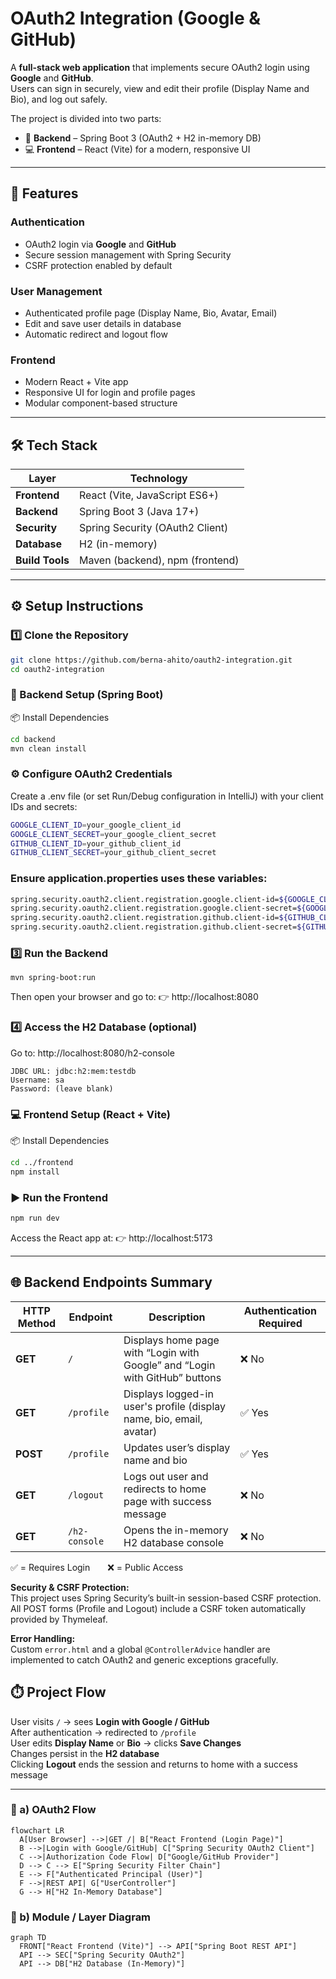 # OAuth2 Integration (Google & GitHub)

A **full-stack web application** that implements secure OAuth2 login using **Google** and **GitHub**.  
Users can sign in securely, view and edit their profile (Display Name and Bio), and log out safely.  

The project is divided into two parts:
- 🧩 **Backend** – Spring Boot 3 (OAuth2 + H2 in-memory DB)
- 💻 **Frontend** – React (Vite) for a modern, responsive UI  
---
## 🚀 Features

### Authentication
- OAuth2 login via **Google** and **GitHub**
- Secure session management with Spring Security
- CSRF protection enabled by default

### User Management
- Authenticated profile page (Display Name, Bio, Avatar, Email)
- Edit and save user details in database
- Automatic redirect and logout flow

### Frontend
- Modern React + Vite app
- Responsive UI for login and profile pages
- Modular component-based structure

---

## 🛠️ Tech Stack

| Layer | Technology |
|-------|-------------|
| **Frontend** | React (Vite, JavaScript ES6+) |
| **Backend** | Spring Boot 3 (Java 17+) |
| **Security** | Spring Security (OAuth2 Client) |
| **Database** | H2 (in-memory) |
| **Build Tools** | Maven (backend), npm (frontend) |

---

## ⚙️ Setup Instructions

### 1️⃣ Clone the Repository
```bash
git clone https://github.com/berna-ahito/oauth2-integration.git
cd oauth2-integration
```

### 🧩 Backend Setup (Spring Boot)
📦 Install Dependencies
```bash
cd backend
mvn clean install
```

### ⚙️ Configure OAuth2 Credentials
Create a .env file (or set Run/Debug configuration in IntelliJ) with your client IDs and secrets:
```bash
GOOGLE_CLIENT_ID=your_google_client_id
GOOGLE_CLIENT_SECRET=your_google_client_secret
GITHUB_CLIENT_ID=your_github_client_id
GITHUB_CLIENT_SECRET=your_github_client_secret
```
### Ensure application.properties uses these variables:
```bash
spring.security.oauth2.client.registration.google.client-id=${GOOGLE_CLIENT_ID}
spring.security.oauth2.client.registration.google.client-secret=${GOOGLE_CLIENT_SECRET}
spring.security.oauth2.client.registration.github.client-id=${GITHUB_CLIENT_ID}
spring.security.oauth2.client.registration.github.client-secret=${GITHUB_CLIENT_SECRET}
```

### 3️⃣ Run the Backend
```
mvn spring-boot:run
```

Then open your browser and go to:
👉 http://localhost:8080

### 4️⃣ Access the H2 Database (optional)

Go to: http://localhost:8080/h2-console
```
JDBC URL: jdbc:h2:mem:testdb
Username: sa
Password: (leave blank)
```

### 💻 Frontend Setup (React + Vite)
📦 Install Dependencies
```bash
cd ../frontend
npm install
```
### ▶️ Run the Frontend
```bash
npm run dev
```
Access the React app at:
👉 http://localhost:5173

---
## 🌐 Backend Endpoints Summary

| HTTP Method | Endpoint | Description | Authentication Required |
|--------------|-----------|--------------|--------------------------|
| **GET** | `/` | Displays home page with “Login with Google” and “Login with GitHub” buttons | ❌ No |
| **GET** | `/profile` | Displays logged-in user's profile (display name, bio, email, avatar) | ✅ Yes |
| **POST** | `/profile` | Updates user’s display name and bio | ✅ Yes |
| **GET** | `/logout` | Logs out user and redirects to home page with success message | ❌ No |
| **GET** | `/h2-console` | Opens the in-memory H2 database console | ❌ No |

✅ = Requires Login  ❌ = Public Access

**Security & CSRF Protection:**  
This project uses Spring Security’s built-in session-based CSRF protection. All POST forms (Profile and Logout) include a CSRF token automatically provided by Thymeleaf.

**Error Handling:**  
Custom `error.html` and a global `@ControllerAdvice` handler are implemented to catch OAuth2 and generic exceptions gracefully.

## ⏱️ Project Flow
User visits `/` → sees **Login with Google / GitHub**  
After authentication → redirected to `/profile`  
User edits **Display Name** or **Bio** → clicks **Save Changes**  
Changes persist in the **H2 database**  
Clicking **Logout** ends the session and returns to home with a success message  

---

### 🧭 a) OAuth2 Flow
```mermaid
flowchart LR
  A[User Browser] -->|GET /| B["React Frontend (Login Page)"]
  B -->|Login with Google/GitHub| C["Spring Security OAuth2 Client"]
  C -->|Authorization Code Flow| D["Google/GitHub Provider"]
  D --> C --> E["Spring Security Filter Chain"]
  E --> F["Authenticated Principal (User)"]
  F -->|REST API| G["UserController"]
  G --> H["H2 In-Memory Database"]
```
### 🧩 b) Module / Layer Diagram
```mermaid
graph TD
  FRONT["React Frontend (Vite)"] --> API["Spring Boot REST API"]
  API --> SEC["Spring Security OAuth2"]
  API --> DB["H2 Database (In-Memory)"]
```

